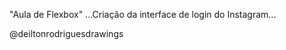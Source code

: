"Aula de Flexbox"
...Criação da interface de login do Instagram...

@deiltonrodriguesdrawings






